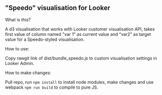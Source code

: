 ## "Speedo" visualisation for Looker

What is this?

A d3 visualisation that works with Looker customer visualisation API, takes first value of column named "var 1" as current value and "var2" as target value for a Speedo-styled visualisation.

How to use:

Copy rawgit link of dist/bundle_speedo.js to custom visualisation settings in Looker Admin.

How to make changes:

Pull repo, run `npm install` to install node modules, make changes and use webpack `npm run build` to compile to pure JS.

